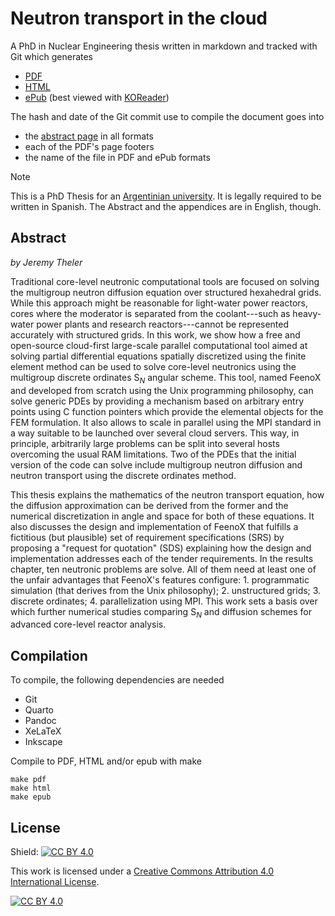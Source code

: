 # Neutron transport in the cloud

A PhD in Nuclear Engineering thesis written in markdown and tracked with Git which generates

 * [PDF](https://seamplex.com/thesis/pdf/)
 * [HTML](https://seamplex.com/thesis/html/)
 * [ePub](https://seamplex.com/thesis/epub/) (best viewed with [KOReader](https://koreader.rocks/))

The hash and date of the Git commit use to compile the document goes into

 * the [abstract page](https://seamplex.com/thesis/html/front/abstract.html) in all formats
 * each of the PDF's page footers
 * the name of the file in PDF and ePub formats

> [!NOTE]
> This is a PhD Thesis for an [Argentinian university](https://www.ib.edu.ar/english_version/Instituto_Balseiro.php).
> It is legally required to be written in Spanish.
> The Abstract and the appendices are in English, though.



## Abstract


_by Jeremy Theler_


Traditional core-level neutronic computational tools are focused on solving the multigroup neutron diffusion equation over structured hexahedral grids. 
While this approach might be reasonable for light-water power reactors, cores where the moderator is separated from the coolant---such as heavy-water power plants and research reactors---cannot be represented accurately with structured grids.
In this work, we show how a free and open-source cloud-first large-scale parallel computational tool aimed at solving partial differential equations spatially discretized using the finite element method can be used to solve core-level neutronics using the multigroup discrete ordinates S$_N$ angular scheme.
This tool, named FeenoX and developed from scratch using the Unix programming philosophy, can solve generic PDEs by providing a mechanism based on arbitrary entry points using C function pointers which provide the elemental objects for the FEM formulation.
It also allows to scale in parallel using the MPI standard in a way suitable to be launched over several cloud servers.
This way, in principle, arbitrarily large problems can be split into several hosts overcoming the usual RAM limitations.
Two of the PDEs that the initial version of the code can solve include multigroup neutron diffusion and neutron transport using the discrete ordinates method.

This thesis explains the mathematics of the neutron transport equation, how the diffusion approximation can be derived from the former and the numerical discretization in angle and space for both of these equations. It also discusses the design and implementation of FeenoX that fulfills a fictitious (but plausible) set of requirement specifications (SRS) by proposing a "request for quotation" (SDS) explaining how the design and implementation addresses each of the tender requirements.
In the results chapter, ten neutronic problems are solve. All of them need at least one of the unfair advantages that FeenoX's features configure: 1. programmatic simulation (that derives from the Unix philosophy); 2. unstructured grids; 3. discrete ordinates; 4. parallelization using MPI.
This work sets a basis over which further numerical studies comparing S$_N$ and diffusion schemes for advanced core-level reactor analysis.


## Compilation

To compile, the following dependencies are needed

 * Git
 * Quarto
 * Pandoc
 * XeLaTeX
 * Inkscape

Compile to PDF, HTML and/or epub with make

```
make pdf
make html
make epub
```

 
## License
 
Shield: [![CC BY 4.0][cc-by-shield]][cc-by]

This work is licensed under a
[Creative Commons Attribution 4.0 International License][cc-by].

[![CC BY 4.0][cc-by-image]][cc-by]

[cc-by]: http://creativecommons.org/licenses/by/4.0/
[cc-by-image]: https://i.creativecommons.org/l/by/4.0/88x31.png
[cc-by-shield]: https://img.shields.io/badge/License-CC%20BY%204.0-lightgrey.svg 
